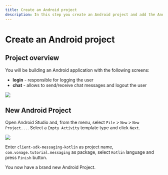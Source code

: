 ```yaml
---
title: Create an Android project
description: In this step you create an Android project and add the Android Client SDK library.
---
```


# Create an Android project

## Project overview

You will be building an Android application with the following screens:

- **login** - responsible for logging the user
- **chat** - allows to send/receive chat messages and logout the user

![](/screenshots/tutorials/client-sdk/android-in-app-messaging-chat/nav-graph.png)

## New Android Project

Open Android Studio and, from the menu, select `File` > `New` > `New Project...`. Select a `Empty Activity` template type and click `Next`.

![](/screenshots/tutorials/client-sdk/android-shared/create-project-empty-activity.png)

Enter `client-sdk-messaging-kotlin` as project name, `com.vonage.tutorial.messaging` as package, select `Kotlin` language and press `Finish` button.

You now have a brand new Android Project.
